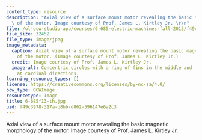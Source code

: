 ```yaml
---
content_type: resource
description: "Axial view of a surface mount motor revealing the basic magnetic morphology\
  \ of the motor. Image courtesy of Prof. James L. Kirtley Jr. \r\n"
file: /ol-ocw-studio-app/courses/6-685-electric-machines-fall-2013/f49c3978317ab8bbd862596147e6a2c3_6-685f13-th.jpg
file_size: 32452
file_type: image/jpeg
image_metadata:
  caption: Axial view of a surface mount motor revealing the basic magnetic morphology
    of the motor. (Image courtesy of Prof. James L. Kirtley Jr.)
  credit: Image courtesy of Prof. James L. Kirtley Jr.
  image-alt: Concentric circles with a ring of fins in the middle and four small rectangles
    at cardinal directions.
learning_resource_types: []
license: https://creativecommons.org/licenses/by-nc-sa/4.0/
ocw_type: OCWImage
resourcetype: Image
title: 6-685f13-th.jpg
uid: f49c3978-317a-b8bb-d862-596147e6a2c3
---
```

Axial view of a surface mount motor revealing the basic magnetic morphology of the motor. Image courtesy of Prof. James L. Kirtley Jr. 
